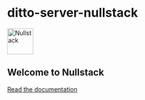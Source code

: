 # ditto-server-nullstack

<img src='https://raw.githubusercontent.com/nullstack/nullstack/master/nullstack.png' height='60' alt='Nullstack' />

## Welcome to Nullstack 

[Read the documentation](https://github.com/nullstack/nullstack)
